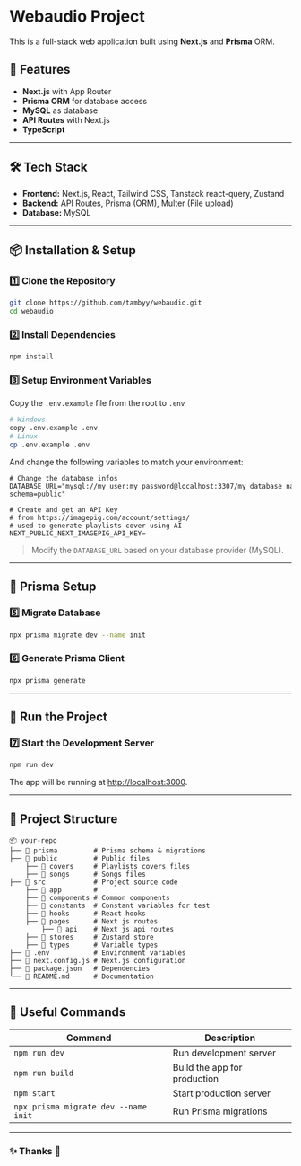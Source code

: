 # Webaudio Project

This is a full-stack web application built using **Next.js** and **Prisma** ORM.

## 🚀 Features

- **Next.js** with App Router
- **Prisma ORM** for database access
- **MySQL** as database
- **API Routes** with Next.js
- **TypeScript**

---

## 🛠️ Tech Stack

- **Frontend:** Next.js, React, Tailwind CSS, Tanstack react-query, Zustand
- **Backend:** API Routes, Prisma (ORM), Multer (File upload)
- **Database:** MySQL

---

## 📦 Installation & Setup

### 1️⃣ Clone the Repository

```sh
git clone https://github.com/tambyy/webaudio.git
cd webaudio
```

### 2️⃣ Install Dependencies

```sh
npm install
```

### 3️⃣ Setup Environment Variables

Copy the `.env.example` file from the root to `.env`

```sh
# Windows
copy .env.example .env
# Linux
cp .env.example .env
```

And change the following variables to match your environment:

```env
# Change the database infos
DATABASE_URL="mysql://my_user:my_password@localhost:3307/my_database_name?schema=public"

# Create and get an API Key
# from https://imagepig.com/account/settings/
# used to generate playlists cover using AI
NEXT_PUBLIC_NEXT_IMAGEPIG_API_KEY=
```

> Modify the `DATABASE_URL` based on your database provider (MySQL).

---

## 📜 Prisma Setup

### 5️⃣ Migrate Database

```sh
npx prisma migrate dev --name init
```

### 6️⃣ Generate Prisma Client

```sh
npx prisma generate
```

---

## 🚀 Run the Project

### 7️⃣ Start the Development Server

```sh
npm run dev
```

The app will be running at [http://localhost:3000](http://localhost:3000).

---

## 📂 Project Structure

```
📦 your-repo
├── 📁 prisma         # Prisma schema & migrations
├── 📁 public         # Public files
    ├── 📁 covers     # Playlists covers files
    ├── 📁 songs      # Songs files
├── 📁 src            # Project source code
    ├── 📁 app        #
    ├── 📁 components # Common components
    ├── 📁 constants  # Constant variables for test
    ├── 📁 hooks      # React hooks
    ├── 📁 pages      # Next js routes
        ├── 📁 api    # Next js api routes
    ├── 📁 stores     # Zustand store
    ├── 📁 types      # Variable types
├── 📄 .env           # Environment variables
├── 📄 next.config.js # Next.js configuration
├── 📄 package.json   # Dependencies
└── 📄 README.md      # Documentation
```

---

## 🔧 Useful Commands

| Command                              | Description                  |
| ------------------------------------ | ---------------------------- |
| `npm run dev`                        | Run development server       |
| `npm run build`                      | Build the app for production |
| `npm start`                          | Start production server      |
| `npx prisma migrate dev --name init` | Run Prisma migrations        |

---

### ✨ **Thanks 🚀**
